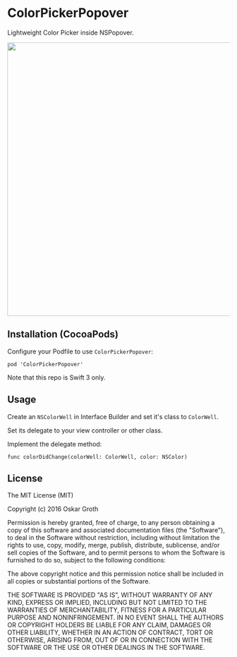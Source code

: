 ColorPickerPopover
==================

Lightweight Color Picker inside NSPopover.

<img src="https://s3.amazonaws.com/cindori/images/colorpicker.png" width="620">

## Installation (CocoaPods)
Configure your Podfile to use `ColorPickerPopover`:

```pod 'ColorPickerPopover'```

Note that this repo is Swift 3 only.

## Usage

Create an `NSColorWell` in Interface Builder and set it's class to `ColorWell`.

Set its delegate to your view controller or other class.

Implement the delegate method:

    func colorDidChange(colorWell: ColorWell, color: NSColor)

## License
The MIT License (MIT)

Copyright (c) 2016 Oskar Groth

Permission is hereby granted, free of charge, to any person obtaining a copy of
this software and associated documentation files (the "Software"), to deal in
the Software without restriction, including without limitation the rights to
use, copy, modify, merge, publish, distribute, sublicense, and/or sell copies of
the Software, and to permit persons to whom the Software is furnished to do so,
subject to the following conditions:

The above copyright notice and this permission notice shall be included in all
copies or substantial portions of the Software.

THE SOFTWARE IS PROVIDED "AS IS", WITHOUT WARRANTY OF ANY KIND, EXPRESS OR
IMPLIED, INCLUDING BUT NOT LIMITED TO THE WARRANTIES OF MERCHANTABILITY, FITNESS
FOR A PARTICULAR PURPOSE AND NONINFRINGEMENT. IN NO EVENT SHALL THE AUTHORS OR
COPYRIGHT HOLDERS BE LIABLE FOR ANY CLAIM, DAMAGES OR OTHER LIABILITY, WHETHER
IN AN ACTION OF CONTRACT, TORT OR OTHERWISE, ARISING FROM, OUT OF OR IN
CONNECTION WITH THE SOFTWARE OR THE USE OR OTHER DEALINGS IN THE SOFTWARE.
